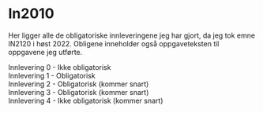# In2010
Her ligger alle de obligatoriske innleveringene jeg har gjort, da jeg tok emne IN2120 i høst 2022. Obligene inneholder også oppgaveteksten til oppgavene jeg utførte. <br />

Innlevering 0 - Ikke obligatorisk <br />
Innlevering 1 - Obligatorisk <br />
Innlevering 2 - Obligatorisk (kommer snart) <br />
Innlevering 3 - Obligatorisk (kommer snart) <br />
Innlevering 4 - Ikke obligatorisk (kommer snart) <br />

